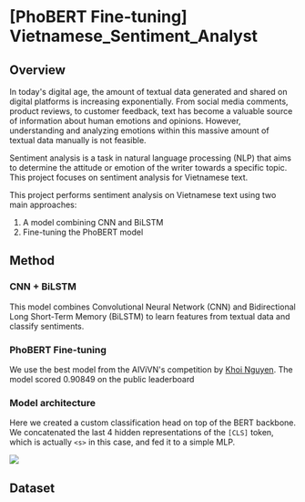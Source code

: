 # [PhoBERT Fine-tuning] Vietnamese_Sentiment_Analyst

## Overview
In today's digital age, the amount of textual data generated and shared on digital platforms is increasing exponentially. From social media comments, product reviews, to customer feedback, text has become a valuable source of information about human emotions and opinions. However, understanding and analyzing emotions within this massive amount of textual data manually is not feasible.

Sentiment analysis is a task in natural language processing (NLP) that aims to determine the attitude or emotion of the writer towards a specific topic. This project focuses on sentiment analysis for Vietnamese text.

This project performs sentiment analysis on Vietnamese text using two main approaches:

1. A model combining CNN and BiLSTM
2. Fine-tuning the PhoBERT model

## Method
### CNN + BiLSTM
This model combines Convolutional Neural Network (CNN) and Bidirectional Long Short-Term Memory (BiLSTM) to learn features from textual data and classify sentiments.

### PhoBERT Fine-tuning
We use the best model from the AIViVN's competition by [Khoi Nguyen](https://github.com/suicao). The model scored 0.90849 on the public leaderboard

### Model architecture
Here we created a custom classification head on top of the BERT backbone. We concatenated the last 4 hidden representations of the ```[CLS]``` token, which is actually ```<s>``` in this case, and fed it to a simple MLP.

![](https://i.imgur.com/1bYD5dq.png)
## Dataset

## 
